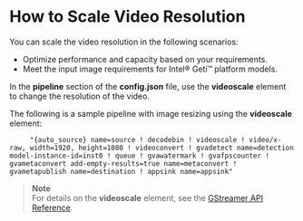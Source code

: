 # How to Scale Video Resolution

You can scale the video resolution in the following scenarios:
-  Optimize performance and capacity based on your requirements.
-  Meet the input image requirements for Intel® Geti™ platform models.

In the **pipeline** section of the **config.json** file, use the **videoscale** element to change the resolution of the video. 

The following is a sample pipeline with image resizing using the **videoscale** element:

         "{auto_source} name=source ! decodebin ! videoscale ! video/x-raw, width=1920, height=1080 ! videoconvert ! gvadetect name=detection model-instance-id=inst0 ! queue ! gvawatermark ! gvafpscounter ! gvametaconvert add-empty-results=true name=metaconvert ! gvametapublish name=destination ! appsink name=appsink"

> **Note**  
> For details on the **videoscale** element, see the [GStreamer API Reference](https://gstreamer.freedesktop.org/documentation/videoconvertscale/videoscale.html?gi-language=c#videoscale-page).


